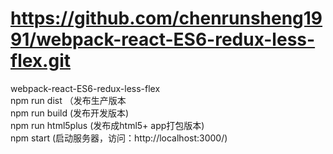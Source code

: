 # https://github.com/chenrunsheng1991/webpack-react-ES6-redux-less-flex.git<br/>
webpack-react-ES6-redux-less-flex<br/>
npm run dist （发布生产版本<br/>
npm run build (发布开发版本)<br/>
npm run html5plus (发布成html5+ app打包版本)<br/>
npm start (启动服务器，访问：http://localhost:3000/)